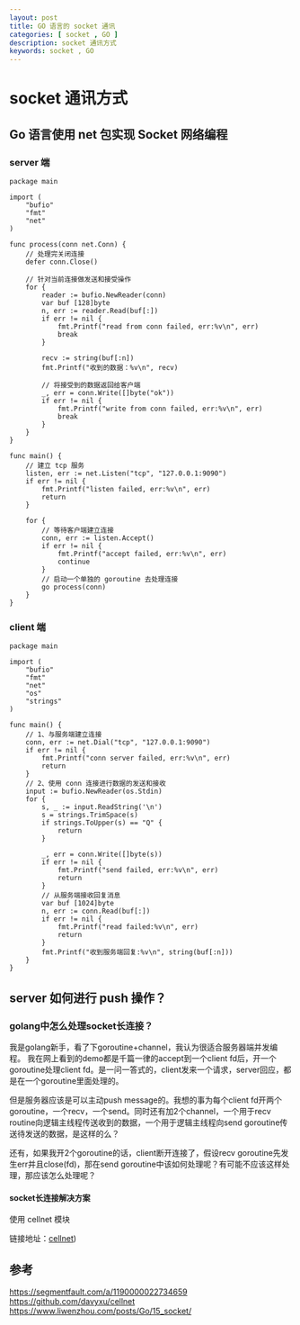 ```yaml
---
layout: post
title: GO 语言的 socket 通讯
categories: [ socket , GO ]
description: socket 通讯方式
keywords: socket , GO
---
```



# socket 通讯方式


## Go 语言使用 net 包实现 Socket 网络编程

###  server 端

```
package main

import (
    "bufio"
    "fmt"
    "net"
)

func process(conn net.Conn) {
    // 处理完关闭连接
    defer conn.Close()

    // 针对当前连接做发送和接受操作
    for {
        reader := bufio.NewReader(conn)
        var buf [128]byte
        n, err := reader.Read(buf[:])
        if err != nil {
            fmt.Printf("read from conn failed, err:%v\n", err)
            break
        }

        recv := string(buf[:n])
        fmt.Printf("收到的数据：%v\n", recv)

        // 将接受到的数据返回给客户端
        _, err = conn.Write([]byte("ok"))
        if err != nil {
            fmt.Printf("write from conn failed, err:%v\n", err)
            break
        }
    }
}

func main() {
    // 建立 tcp 服务
    listen, err := net.Listen("tcp", "127.0.0.1:9090")
    if err != nil {
        fmt.Printf("listen failed, err:%v\n", err)
        return
    }

    for {
        // 等待客户端建立连接
        conn, err := listen.Accept()
        if err != nil {
            fmt.Printf("accept failed, err:%v\n", err)
            continue
        }
        // 启动一个单独的 goroutine 去处理连接
        go process(conn)
    }
}
```

### client 端

```
package main

import (
    "bufio"
    "fmt"
    "net"
    "os"
    "strings"
)

func main() {
    // 1、与服务端建立连接
    conn, err := net.Dial("tcp", "127.0.0.1:9090")
    if err != nil {
        fmt.Printf("conn server failed, err:%v\n", err)
        return
    }
    // 2、使用 conn 连接进行数据的发送和接收
    input := bufio.NewReader(os.Stdin)
    for {
        s, _ := input.ReadString('\n')
        s = strings.TrimSpace(s)
        if strings.ToUpper(s) == "Q" {
            return
        }

        _, err = conn.Write([]byte(s))
        if err != nil {
            fmt.Printf("send failed, err:%v\n", err)
            return
        }
        // 从服务端接收回复消息
        var buf [1024]byte
        n, err := conn.Read(buf[:])
        if err != nil {
            fmt.Printf("read failed:%v\n", err)
            return
        }
        fmt.Printf("收到服务端回复:%v\n", string(buf[:n]))
    }
}
```


## server 如何进行 push 操作？

### golang中怎么处理socket长连接？

我是golang新手，看了下goroutine+channel，我认为很适合服务器端并发编程。
我在网上看到的demo都是千篇一律的accept到一个client fd后，开一个goroutine处理client fd。是一问一答式的，client发来一个请求，server回应，都是在一个goroutine里面处理的。

但是服务器应该是可以主动push message的。我想的事为每个client fd开两个goroutine，一个recv，一个send。同时还有加2个channel，一个用于recv routine向逻辑主线程传送收到的数据，一个用于逻辑主线程向send goroutine传送待发送的数据，是这样的么？

还有，如果我开2个goroutine的话，client断开连接了，假设recv goroutine先发生err并且close(fd)，那在send goroutine中该如何处理呢？有可能不应该这样处理，那应该怎么处理呢？

####  socket长连接解决方案

使用 cellnet 模块

链接地址：[cellnet](https://github.com/davyxu/cellnet))

## 参考

https://segmentfault.com/a/1190000022734659
https://github.com/davyxu/cellnet
https://www.liwenzhou.com/posts/Go/15_socket/